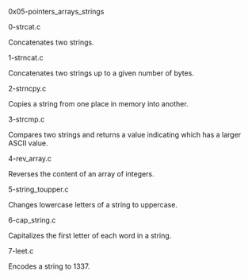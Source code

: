 0x05-pointers_arrays_strings

0-strcat.c

Concatenates two strings.

1-strncat.c

Concatenates two strings up to a given number of bytes.

2-strncpy.c

Copies a string from one place in memory into another.

3-strcmp.c

Compares two strings and returns a value indicating which has a larger ASCII value.

4-rev_array.c

Reverses the content of an array of integers.

5-string_toupper.c

Changes lowercase letters of a string to uppercase.

6-cap_string.c

Capitalizes the first letter of each word in a string.

7-leet.c


Encodes a string to 1337.